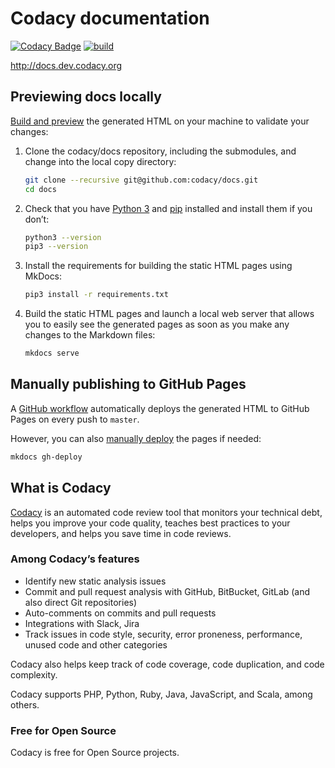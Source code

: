 # Codacy documentation

[![Codacy Badge](https://api.codacy.com/project/badge/Grade/5e8bce49e0df4be8a880f2df02759d88)](https://www.codacy.com?utm_source=github.com&utm_medium=referral&utm_content=codacy/docs&utm_campaign=Badge_Grade) [![build](https://github.com/codacy/docs/workflows/mkdocs/badge.svg)](https://github.com/codacy/docs/actions)

<http://docs.dev.codacy.org>

## Previewing docs locally

[Build and preview](https://www.mkdocs.org/#getting-started) the generated HTML on your machine to validate your changes:

1.  Clone the codacy/docs repository, including the submodules, and change into the local copy directory:

    ```bash
    git clone --recursive git@github.com:codacy/docs.git
    cd docs
    ```

2.  Check that you have [Python 3](https://www.python.org/downloads/) and [pip](https://pip.pypa.io/en/stable/) installed and install them if you don’t:

    ```bash
    python3 --version
    pip3 --version
    ```

3.  Install the requirements for building the static HTML pages using MkDocs:

    ```bash
    pip3 install -r requirements.txt
    ```

4.  Build the static HTML pages and launch a local web server that allows you to easily see the generated pages as soon as you make any changes to the Markdown files:

    ```bash
    mkdocs serve
    ```

## Manually publishing to GitHub Pages

A [GitHub workflow](https://github.com/codacy/docs/blob/master/.github/workflows/mkdocs.yml) automatically deploys the generated HTML to GitHub Pages on every push to `master`.

However, you can also [manually deploy](http://www.mkdocs.org/user-guide/deploying-your-docs/) the pages if needed:

```bash
mkdocs gh-deploy
```

## What is Codacy

[Codacy](https://www.codacy.com/) is an automated code review tool that monitors your technical debt, helps you improve your code quality, teaches best practices to your developers, and helps you save time in code reviews.

### Among Codacy’s features

-   Identify new static analysis issues
-   Commit and pull request analysis with GitHub, BitBucket, GitLab (and also direct Git repositories)
-   Auto-comments on commits and pull requests
-   Integrations with Slack, Jira
-   Track issues in code style, security, error proneness, performance, unused code and other categories

Codacy also helps keep track of code coverage, code duplication, and code complexity.

Codacy supports PHP, Python, Ruby, Java, JavaScript, and Scala, among others.

### Free for Open Source

Codacy is free for Open Source projects.

